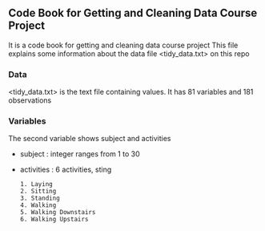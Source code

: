 ## Code Book for Getting and Cleaning Data Course Project
It is a code book for getting and cleaning data course project
This file explains some information about the data file <tidy_data.txt> on this repo


### Data
<tidy_data.txt> is the text file containing values.
It has 81 variables and 181 observations

### Variables
The second variable shows subject and activities

* subject : integer ranges from 1 to 30

* activities : 6 activities, sting

      1. Laying
      2. Sitting
      3. Standing
      4. Walking
      5. Walking Downstairs
      6. Walking Upstairs
      


 

